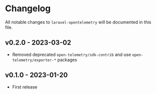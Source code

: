 # Changelog

All notable changes to `laravel-opentelemetry` will be documented in this file.

## v0.2.0 - 2023-03-02

- Removed deprecated `open-telemetry/sdk-contrib` and use `open-telemetry/exporter-*` packages

## v0.1.0 - 2023-01-20

- First release
